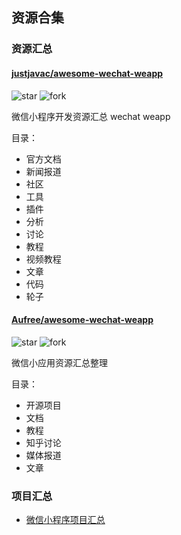 ## 资源合集

### 资源汇总

#### [justjavac/awesome-wechat-weapp](https://github.com/justjavac/awesome-wechat-weapp)

![star](https://img.shields.io/github/stars/justjavac/awesome-wechat-weapp.svg?style=social&label=Star)
![fork](https://img.shields.io/github/forks/justjavac/awesome-wechat-weapp.svg?style=social&label=Fork)

微信小程序开发资源汇总 wechat weapp

目录：

- 官方文档
- 新闻报道
- 社区
- 工具
- 插件
- 分析
- 讨论
- 教程
- 视频教程
- 文章
- 代码
- 轮子


#### [Aufree/awesome-wechat-weapp](https://github.com/Aufree/awesome-wechat-weapp)

![star](https://img.shields.io/github/stars/Aufree/awesome-wechat-weapp.svg?style=social&label=Star)
![fork](https://img.shields.io/github/forks/Aufree/awesome-wechat-weapp.svg?style=social&label=Fork)

微信小应用资源汇总整理

目录：

- 开源项目
- 文档
- 教程
- 知乎讨论
- 媒体报道
- 文章


### 项目汇总

- [微信小程序项目汇总](http://javascript.ctolib.com/categories/javascript-wechat-weapp.html)
